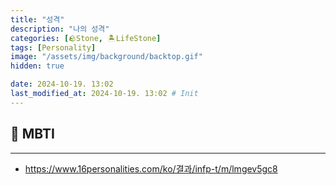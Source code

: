 ```yaml
---
title: "성격"
description: "나의 성격"
categories: [🪨Stone, 🏝️LifeStone]
tags: [Personality]
image: "/assets/img/background/backtop.gif"
hidden: true

date: 2024-10-19. 13:02
last_modified_at: 2024-10-19. 13:02 # Init
---
```


## 🗿 MBTI

---

- <https://www.16personalities.com/ko/결과/infp-t/m/lmgev5gc8>
